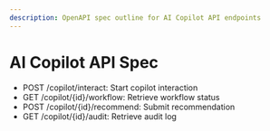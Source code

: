 ```yaml
---
description: OpenAPI spec outline for AI Copilot API endpoints
---
```


# AI Copilot API Spec
- POST /copilot/interact: Start copilot interaction
- GET /copilot/{id}/workflow: Retrieve workflow status
- POST /copilot/{id}/recommend: Submit recommendation
- GET /copilot/{id}/audit: Retrieve audit log
